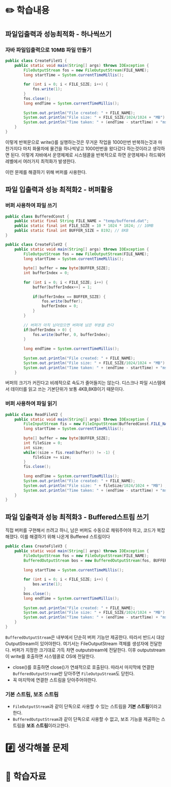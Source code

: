# ✏️ 학습내용

## 파일입출력과 성능최적화 - 하나씩쓰기

### 자바 파일입출력으로 10MB 파일 만들기 
```java
public class CreateFileV1 {
    public static void main(String[] args) throws IOException {
        FileOutputStream fos = new FileOutputStream(FILE_NAME);
        long startTime = System.currentTimeMillis();
    
        for (int i = 0; i < FILE_SIZE; i++) {
            fos.write(1);
        }
        fos.close();
        long endTime = System.currentTimeMillis();
    
        System.out.println("File created: " + FILE_NAME);
        System.out.println("File size: " + FILE_SIZE/1024/1024 + "MB") ;
        System.out.println("Time taken: " + (endTime - startTime) + "ms") ;
    }
}
```

이렇게 반복문으로 write()를 실행하는것은  무거운 작업을 1000만번 반복하는것과 마찬가지다 마치 화물차에 물건을 하나씩넣고 1000만번을 왔다갔다 하는것이라고 생각하면 된다. 이렇게 자바에서 운영체제로 시스템콜을 반복적으로 하면 운영체제나 하드웨어 레벨에서 여러가지 최적화가 발생한다. 

이런 문제를 해결하기 위해 버퍼를 사용한다.

## 파일 입출력과 성능 최적화2 - 버퍼활용
### 버퍼 사용하여 파일 쓰기
```java
public class BufferedConst {
    public static final String FILE_NAME = "temp/buffered.dat";
    public static final int FILE_SIZE = 10 * 1024 * 1024; // 10MB
    public static final int BUFFER_SIZE = 8192; // 8KB
}

public class CreateFileV2 {
    public static void main(String[] args) throws IOException {
        FileOutputStream fos = new FileOutputStream(FILE_NAME);
        long startTime = System.currentTimeMillis();
    
        byte[] buffer = new byte[BUFFER_SIZE];
        int bufferIndex = 0;
    
        for (int i = 0; i < FILE_SIZE; i++) {
            buffer[bufferIndex++] = 1;
    
            if(bufferIndex == BUFFER_SIZE) {
                fos.write(buffer);
                bufferIndex = 0;
            }
        }
    
        // 버퍼가 아직 남아있으면 버퍼에 남은 부분을 쓴다
        if(bufferIndex > 0) {
            fos.write(buffer, 0, bufferIndex);
        }
    
        long endTime = System.currentTimeMillis();
    
        System.out.println("File created: " + FILE_NAME);
        System.out.println("File size: " + FILE_SIZE/1024/1024 + "MB") ;
        System.out.println("Time taken: " + (endTime - startTime) + "ms") ;
    }
```
버퍼의 크기가 커진다고 비례적으로 속도가 줄어들지는 않는다. 디스크나 파일 시스템에서 데이터를 읽고 쓰는 기본단위가 보통 4KB,8KB이기 때문이다.


### 버퍼 사용하여 파일 읽기
```java
public class ReadFileV2 {
    public static void main(String[] args) throws IOException {
        FileInputStream fis = new FileInputStream(BufferedConst.FILE_NAME);
        long startTime = System.currentTimeMillis();
    
        byte[] buffer = new byte[BUFFER_SIZE];
        int fileSize = 0;
        int size;
        while((size = fis.read(buffer)) != -1) {
            fileSize += size;
        }
        fis.close();
    
        long endTime = System.currentTimeMillis();
        System.out.println("File created: " + FILE_NAME);
        System.out.println("File size: " + fileSize/1024/1024 + "MB") ;
        System.out.println("Time taken: " + (endTime - startTime) + "ms") ;
    }
}
```

## 파일 입출력과 성능 최적화3 - Buffered스트림 쓰기
직접 버퍼를 구현해서 쓰려고 하니, 남은 버퍼도 수동으로 채워주어야 하고, 코드가 복잡해졌다. 이를 해결하기 위해 나온게 Buffered 스트림이다
```java
public class CreateFileV3 {
    public static void main(String[] args) throws IOException {
        FileOutputStream fos = new FileOutputStream(FILE_NAME);
        BufferedOutputStream bos = new BufferedOutputStream(fos, BUFFER_SIZE);// 버퍼가 차면 fileoutputstream에 보내준다.
    
        long startTime = System.currentTimeMillis();
    
        for (int i = 0; i < FILE_SIZE; i++) {
            bos.write(1);
        }
        bos.close();
        long endTime = System.currentTimeMillis();
    
        System.out.println("File created: " + FILE_NAME);
        System.out.println("File size: " + FILE_SIZE/1024/1024 + "MB") ;
        System.out.println("Time taken: " + (endTime - startTime) + "ms") ;
    }
}
```
`BufferedOutputStream`은 내부에서 단순히 버퍼 기능만 제공한다. 따라서 반드시 대상 OutputStream이 있어야한다. 여기서는 FileOutputStream 객체를 생성자에 전달한다. 버퍼가 지정한 크기대로 가득 차면 outputstream에 전달한다. 이후 outputstream이 write를 호출하면 시스템콜로 OS에 전달한다.
+ close()를 호출하면 close()가 연쇄적으로 호출된다. 따라서 마지막에 연결한 `BufferedOutputStream`만 닫아주면 `FileOutpuStream`도 닫힌다.
+ 꼭 마지막에 연결한 스트림을 닫아주어야한다.

### 기본 스트림, 보조 스트림
+ `FileOutputStream`과 같이 단독으로 사용할 수 있는 스트림을 **기본 스트림**이라고 한다.
+ `BufferedOutputStream`과 같이 단독으로 사용할 수 없고, 보조 기능을 제공하는 스트림을 **보조 스트림**이라고한다.



# #️⃣ 생각해볼 문제
# 💫 학습자료